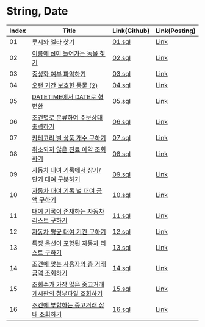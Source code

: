 # String, Date

| Index | Title | Link(Github) | Link(Posting) |
|----|----|----|----|
| 01 | [루시와 엘라 찾기](https://school.programmers.co.kr/learn/courses/30/lessons/59046) | [01.sql](https://github.com/2384320/Programmers-Algorithm/tree/main/SQL/String%2C%20Date/01.sql) | [Link](https://swift-badge-161.notion.site/SQL-String-Date-01-2804d5fba1fa407cac787f91ebca3b92) |
| 02 | [이름에 el이 들어가는 동물 찾기](https://school.programmers.co.kr/learn/courses/30/lessons/59047) | [02.sql](https://github.com/2384320/Programmers-Algorithm/tree/main/SQL/String%2C%20Date/02.sql) | [Link](https://swift-badge-161.notion.site/SQL-String-Date-02-el-e0453d165e7e4bba893b08d7541429ea) |
| 03 | [중성화 여부 파악하기](https://school.programmers.co.kr/learn/courses/30/lessons/59409) | [03.sql](https://github.com/2384320/Programmers-Algorithm/tree/main/SQL/String%2C%20Date/03.sql) | [Link](https://swift-badge-161.notion.site/SQL-String-Date-03-0016c64e4f634f5fae6677650af1af5f) |
| 04 | [오랜 기간 보호한 동물 (2)](https://school.programmers.co.kr/learn/courses/30/lessons/59411) | [04.sql](https://github.com/2384320/Programmers-Algorithm/tree/main/SQL/String%2C%20Date/04.sql) | [Link](https://swift-badge-161.notion.site/SQL-String-Date-04-2-9ce93ca9430748ec886c2a32170dc673) |
| 05 | [DATETIME에서 DATE로 형 변환](https://school.programmers.co.kr/learn/courses/30/lessons/59414) | [05.sql](https://github.com/2384320/Programmers-Algorithm/tree/main/SQL/String%2C%20Date/05.sql) | [Link](https://swift-badge-161.notion.site/SQL-String-Date-05-DATETIME-DATE-a87e8c9ce444495dbc827b22c5964d74) |
| 06 | [조건별로 분류하여 주문상태 출력하기](https://school.programmers.co.kr/learn/courses/30/lessons/131113) | [06.sql](https://github.com/2384320/Programmers-Algorithm/tree/main/SQL/String%2C%20Date/06.sql) | [Link](https://swift-badge-161.notion.site/SQL-String-Date-06-fe8e8b1c08134020859310966fc83092) |
| 07 | [카테고리 별 상품 개수 구하기](https://school.programmers.co.kr/learn/courses/30/lessons/131529) | [07.sql](https://github.com/2384320/Programmers-Algorithm/tree/main/SQL/String%2C%20Date/07.sql) | [Link](https://swift-badge-161.notion.site/SQL-String-Date-07-dee204f7b50e4129a5bedfdee79e15a7) |
| 08 | [취소되지 않은 진료 예약 조회하기](https://school.programmers.co.kr/learn/courses/30/lessons/132204) | [08.sql](https://github.com/2384320/Programmers-Algorithm/tree/main/SQL/String%2C%20Date/08.sql) | [Link](https://swift-badge-161.notion.site/SQL-String-Date-08-0a7871100b574e3bbf35e1e8b4cc50ba) |
| 09 | [자동차 대여 기록에서 장기/단기 대여 구분하기](https://school.programmers.co.kr/learn/courses/30/lessons/151138) | [09.sql](https://github.com/2384320/Programmers-Algorithm/tree/main/SQL/String%2C%20Date/09.sql) | [Link](https://swift-badge-161.notion.site/SQL-String-Date-09-91376c9eaf924d7aa2e14c29f2b4806c) |
| 10 | [자동차 대여 기록 별 대여 금액 구하기](https://school.programmers.co.kr/learn/courses/30/lessons/151141) | [10.sql](https://github.com/2384320/Programmers-Algorithm/tree/main/SQL/String%2C%20Date/10.sql) | [Link](https://swift-badge-161.notion.site/SQL-String-Date-10-42fb540b71804649b835135f0679f0d0) |
| 11 | [대여 기록이 존재하는 자동차 리스트 구하기](https://school.programmers.co.kr/learn/courses/30/lessons/157341) | [11.sql](https://github.com/2384320/Programmers-Algorithm/tree/main/SQL/String%2C%20Date/11.sql) | [Link]() |
| 12 | [자동차 평균 대여 기간 구하기](https://school.programmers.co.kr/learn/courses/30/lessons/157342) | [12.sql](https://github.com/2384320/Programmers-Algorithm/tree/main/SQL/String%2C%20Date/12.sql) | [Link]() |
| 13 | [특정 옵션이 포함된 자동차 리스트 구하기](https://school.programmers.co.kr/learn/courses/30/lessons/157343) | [13.sql](https://github.com/2384320/Programmers-Algorithm/tree/main/SQL/String%2C%20Date/13.sql) | [Link]() |
| 14 | [조건에 맞는 사용자와 총 거래금액 조회하기](https://school.programmers.co.kr/learn/courses/30/lessons/164670) | [14.sql](https://github.com/2384320/Programmers-Algorithm/tree/main/SQL/String%2C%20Date/14.sql) | [Link]() |
| 15 | [조회수가 가장 많은 중고거래 게시판의 첨부파일 조회하기](https://school.programmers.co.kr/learn/courses/30/lessons/164671) | [15.sql](https://github.com/2384320/Programmers-Algorithm/tree/main/SQL/String%2C%20Date/15.sql) | [Link]() |
| 16 | [조건에 부합하는 중고거래 상태 조회하기](https://school.programmers.co.kr/learn/courses/30/lessons/164672) | [16.sql](https://github.com/2384320/Programmers-Algorithm/tree/main/SQL/String%2C%20Date/16.sql) | [Link]() |